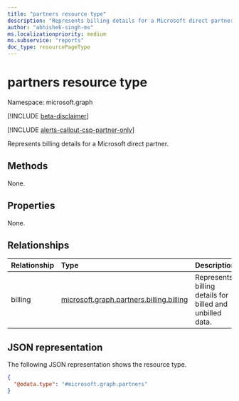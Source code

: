 ```yaml
---
title: "partners resource type"
description: "Represents billing details for a Microsoft direct partner."
author: "abhishek-singh-ms"
ms.localizationpriority: medium
ms.subservice: "reports"
doc_type: resourcePageType
---
```


# partners resource type

Namespace: microsoft.graph

[!INCLUDE [beta-disclaimer](../../includes/beta-disclaimer.md)]

[!INCLUDE [alerts-callout-csp-partner-only](../includes/alerts-callout-csp-partner-only.md)]

Represents billing details for a Microsoft direct partner.

## Methods

None.

## Properties

None.

## Relationships

|Relationship|Type|Description|
|:---|:---|:---|
|billing|[microsoft.graph.partners.billing.billing](partners-billing-billing.md)|Represents billing details for billed and unbilled data.|

## JSON representation

The following JSON representation shows the resource type.


<!-- {
  "blockType": "resource",
  "keyProperty": "id",
  "@odata.type": "microsoft.graph.partners",
  "baseType": "microsoft.graph.entity",
  "openType": false
}
-->
``` json
{
  "@odata.type": "#microsoft.graph.partners"
}
```
